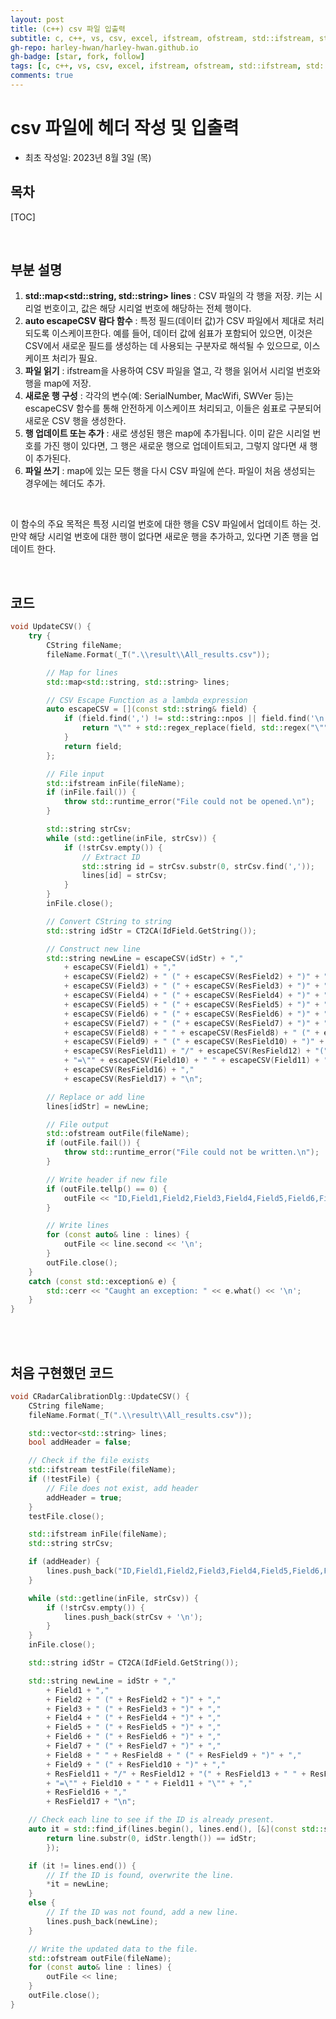 ```yaml
---
layout: post
title: (c++) csv 파일 입출력
subtitle: c, c++, vs, csv, excel, ifstream, ofstream, std::ifstream, std::ofstream, tellp, map, lambda function
gh-repo: harley-hwan/harley-hwan.github.io
gh-badge: [star, fork, follow]
tags: [c, c++, vs, csv, excel, ifstream, ofstream, std::ifstream, std::ofstream, tellp, map, lambda function]
comments: true
---
```


# csv 파일에 헤더 작성 및 입출력
- 최초 작성일: 2023년 8월 3일 (목)

## 목차

[TOC]

<br/>

## 부분 설명

1. __std::map<std::string, std::string> lines__ : CSV 파일의 각 행을 저장. 키는 시리얼 번호이고, 값은 해당 시리얼 번호에 해당하는 전체 행이다.
2. __auto escapeCSV 람다 함수__ : 특정 필드(데이터 값)가 CSV 파일에서 제대로 처리되도록 이스케이프한다. 예를 들어, 데이터 값에 쉼표가 포함되어 있으면, 이것은 CSV에서 새로운 필드를 생성하는 데 사용되는 구분자로 해석될 수 있으므로, 이스케이프 처리가 필요.
3. __파일 읽기__ : ifstream을 사용하여 CSV 파일을 열고, 각 행을 읽어서 시리얼 번호와 행을 map에 저장.
4. __새로운 행 구성__ : 각각의 변수(예: SerialNumber, MacWifi, SWVer 등)는 escapeCSV 함수를 통해 안전하게 이스케이프 처리되고, 이들은 쉼표로 구분되어 새로운 CSV 행을 생성한다.
5. __행 업데이트 또는 추가__ : 새로 생성된 행은 map에 추가됩니다. 이미 같은 시리얼 번호를 가진 행이 있다면, 그 행은 새로운 행으로 업데이트되고, 그렇지 않다면 새 행이 추가된다.
6. __파일 쓰기__ : map에 있는 모든 행을 다시 CSV 파일에 쓴다. 파일이 처음 생성되는 경우에는 헤더도 추가.

<br/>

이 함수의 주요 목적은 특정 시리얼 번호에 대한 행을 CSV 파일에서 업데이트 하는 것. 만약 해당 시리얼 번호에 대한 행이 없다면 새로운 행을 추가하고, 있다면 기존 행을 업데이트 한다.

<br/>

## 코드

```c++
void UpdateCSV() {
	try {
		CString fileName;
		fileName.Format(_T(".\\result\\All_results.csv"));

		// Map for lines
		std::map<std::string, std::string> lines;

		// CSV Escape Function as a lambda expression
		auto escapeCSV = [](const std::string& field) {
			if (field.find(',') != std::string::npos || field.find('\n') != std::string::npos || field.find('\"') != std::string::npos) {
				return "\"" + std::regex_replace(field, std::regex("\""), "\"\"") + "\"";
			}
			return field;
		};

		// File input
		std::ifstream inFile(fileName);
		if (inFile.fail()) {
			throw std::runtime_error("File could not be opened.\n");
		}

		std::string strCsv;
		while (std::getline(inFile, strCsv)) {
			if (!strCsv.empty()) {
				// Extract ID
				std::string id = strCsv.substr(0, strCsv.find(','));
				lines[id] = strCsv;
			}
		}
		inFile.close();

		// Convert CString to string
		std::string idStr = CT2CA(IdField.GetString());

		// Construct new line
		std::string newLine = escapeCSV(idStr) + ","
			+ escapeCSV(Field1) + ","
			+ escapeCSV(Field2) + " (" + escapeCSV(ResField2) + ")" + ","
			+ escapeCSV(Field3) + " (" + escapeCSV(ResField3) + ")" + ","
			+ escapeCSV(Field4) + " (" + escapeCSV(ResField4) + ")" + ","
			+ escapeCSV(Field5) + " (" + escapeCSV(ResField5) + ")" + ","
			+ escapeCSV(Field6) + " (" + escapeCSV(ResField6) + ")" + ","
			+ escapeCSV(Field7) + " (" + escapeCSV(ResField7) + ")" + ","
			+ escapeCSV(Field8) + " " + escapeCSV(ResField8) + " (" + escapeCSV(ResField9) + ")" + ","
			+ escapeCSV(Field9) + " (" + escapeCSV(ResField10) + ")" + ","
			+ escapeCSV(ResField11) + "/" + escapeCSV(ResField12) + "(" + escapeCSV(ResField13) + " " + escapeCSV(ResField14) + ")" + " (" + escapeCSV(ResField15) + ")" + ","
			+ "=\"" + escapeCSV(Field10) + " " + escapeCSV(Field11) + "\"" + ","
			+ escapeCSV(ResField16) + ","
			+ escapeCSV(ResField17) + "\n";

		// Replace or add line
		lines[idStr] = newLine;

		// File output
		std::ofstream outFile(fileName);
		if (outFile.fail()) {
			throw std::runtime_error("File could not be written.\n");
		}

		// Write header if new file
		if (outFile.tellp() == 0) {
			outFile << "ID,Field1,Field2,Field3,Field4,Field5,Field6,Field7,Field8,Field9,Field10,Field11,Field12,Field13,Field14\n";
		}

		// Write lines
		for (const auto& line : lines) {
			outFile << line.second << '\n';
		}
		outFile.close();
	}
	catch (const std::exception& e) {
		std::cerr << "Caught an exception: " << e.what() << '\n';
	}
}

```

<br/>

<br/>

## 처음 구현했던 코드

```c++
void CRadarCalibrationDlg::UpdateCSV() {
	CString fileName;
	fileName.Format(_T(".\\result\\All_results.csv"));

	std::vector<std::string> lines;
	bool addHeader = false;

	// Check if the file exists
	std::ifstream testFile(fileName);
	if (!testFile) {
		// File does not exist, add header
		addHeader = true;
	}
	testFile.close();

	std::ifstream inFile(fileName);
	std::string strCsv;

	if (addHeader) {
		lines.push_back("ID,Field1,Field2,Field3,Field4,Field5,Field6,Field7,Field8,Field9,Field10,Field11,Field12,Field13,Field14\n");
	}

	while (std::getline(inFile, strCsv)) {
		if (!strCsv.empty()) {
			lines.push_back(strCsv + '\n');
		}
	}
	inFile.close();

	std::string idStr = CT2CA(IdField.GetString());

	std::string newLine = idStr + ","
		+ Field1 + ","
		+ Field2 + " (" + ResField2 + ")" + ","
		+ Field3 + " (" + ResField3 + ")" + ","
		+ Field4 + " (" + ResField4 + ")" + ","
		+ Field5 + " (" + ResField5 + ")" + ","
		+ Field6 + " (" + ResField6 + ")" + ","
		+ Field7 + " (" + ResField7 + ")" + ","
		+ Field8 + " " + ResField8 + " (" + ResField9 + ")" + ","
		+ Field9 + " (" + ResField10 + ")" + ","
		+ ResField11 + "/" + ResField12 + "(" + ResField13 + " " + ResField14 + ")" + " (" + ResField15 + ")" + ","
		+ "=\"" + Field10 + " " + Field11 + "\"" + ","
		+ ResField16 + ","
		+ ResField17 + "\n";

	// Check each line to see if the ID is already present.
	auto it = std::find_if(lines.begin(), lines.end(), [&](const std::string& line) {
		return line.substr(0, idStr.length()) == idStr;
		});

	if (it != lines.end()) {
		// If the ID is found, overwrite the line.
		*it = newLine;
	}
	else {
		// If the ID was not found, add a new line.
		lines.push_back(newLine);
	}

	// Write the updated data to the file.
	std::ofstream outFile(fileName);
	for (const auto& line : lines) {
		outFile << line;
	}
	outFile.close();
}
```
